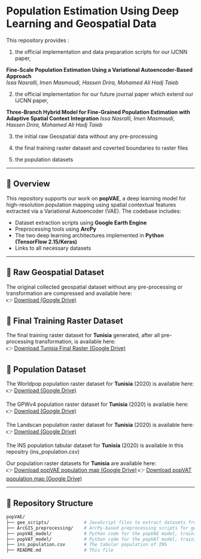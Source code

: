 # Population Estimation Using Deep Learning and Geospatial Data
This repository provides :

1) the official implementation and data preparation scripts for our IJCNN paper,

**Fine-Scale Population Estimation Using a Variational Autoencoder-Based Approach**  
*Issa Nasralli, Imen Masmoudi, Hassen Drira, Mohamed Ali Hadj Taieb*  

2) the official implementation for our future journal paper which extend our IJCNN paper,

**Three-Branch Hybrid Model for Fine-Grained Population Estimation with Adaptive Spatial Context Integration**
*Issa Nasralli, Imen Masmoudi, Hassen Drira, Mohamed Ali Hadj Taieb*  

3) the initial raw Geospatial data without any pre-processing
5) the final training raster dataset and coverted boundaries to raster files

6) the population datasets
---

## 🧠 Overview

This repository supports our work on **popVAE**, a deep learning model for high-resolution population mapping using spatial contextual features extracted via a Variational Autoencoder (VAE). The codebase includes:

- Dataset extraction scripts using **Google Earth Engine**
- Preprocessing tools using **ArcPy**
- The two deep learning architectures implemented in **Python (TensorFlow 2.15/Keras)**
- Links to all necessary datasets

---

## 📂 Raw Geospatial Dataset

The original collected geospatial dataset without any pre-processing or transformation are compressed and available here:  
👉 [Download (Google Drive)](https://drive.google.com/file/d/17ItohwGAKd94LMVAY86E11kG1oBwJoUG/view?usp=sharing)

## 📂 Final Training Raster Dataset

The final training raster dataset for **Tunisia** generated, after all pre-processing transformation, is available here:  
👉 [Download Tunisia Final Raster (Google Drive)](https://drive.google.com/file/d/12YaLwfOp-IPpgUMciMzb_lOR_eK4aL5B/view?usp=sharing)

## 📂 Population  Dataset

The Worldpop population raster dataset for **Tunisia** (2020) is available here:  
👉 [Download (Google Drive)](https://drive.google.com/file/d/144qTJMNqwMi6JjsT-KorP9HB4IgxaWe5/view?usp=sharing)

The GPWv4 population raster dataset for **Tunisia** (2020) is available here:  
👉 [Download (Google Drive)](https://drive.google.com/file/d/1HrbtDfSGfP6dj6BfA91Kp_74GM1ixNVV/view?usp=sharing)

The Landscan population raster dataset for **Tunisia** (2020) is available here:  
👉 [Download (Google Drive)](https://drive.google.com/file/d/1PRqruoDi6GpFlOaR--N2v_h0sjl88jMz/view?usp=sharing)

The INS population tabular dataset for **Tunisia** (2020) is available in this repositry (ins_population.csv)  

Our population raster datasets for **Tunisia**  are available here:  
👉 [Download popVAE population map (Google Drive)](https://drive.google.com/file/d/1El-42xVPGouFI8s4hrGo9tRN2qlplvTm/view?usp=sharing)
👉 [Download popVAT population map (Google Drive)](https://drive.google.com/file/d/144qTJMNqwMi6JjsT-KorP9HB4IgxaWe5/view?usp=sharing)

---

## 📁 Repository Structure

```bash
popVAE/
├── gee_scripts/             # JavaScript files to extract datasets from Google Earth Engine
├── ArcGIS_preprocessing/    # ArcPy-based preprocessing scripts for geospatial data
├── popVAE_model/            # Python code for the popVAE model, training, and inference
├── popVAT_model/            # Python code for the popVAT model, training, and inference
├── ins_population.csv       # The tabular population of INS 
├── README.md                # This file
